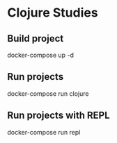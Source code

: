 # Clojure Studies

## Build project

docker-compose up -d

## Run projects

docker-compose run clojure

## Run projects with REPL

docker-compose run repl

